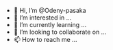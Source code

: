 - 👋 Hi, I’m @Odeny-pasaka
- 👀 I’m interested in ...
- 🌱 I’m currently learning ...
- 💞️ I’m looking to collaborate on ...
- 📫 How to reach me ...

<!---
Odeny-pasaka/Odeny-pasaka is a ✨ special ✨ repository because its `README.md` (this file) appears on your GitHub profile.
You can click the Preview link to take a look at your changes.
--->
